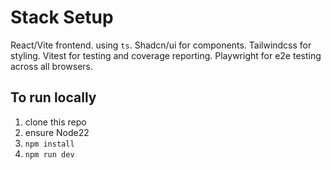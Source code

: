 # Stack Setup
React/Vite frontend. using `ts`.
Shadcn/ui for components.
Tailwindcss for styling.
Vitest for testing and coverage reporting.
Playwright for e2e testing across all browsers.

## To run locally
1. clone this repo
2. ensure Node22
3. `npm install`
4. `npm run dev`